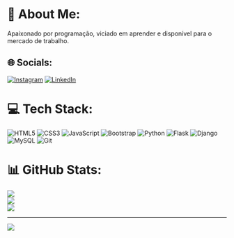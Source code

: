 # 💫 About Me:
Apaixonado por programação, viciado em aprender e disponível para o mercado de trabalho.


## 🌐 Socials:
[![Instagram](https://img.shields.io/badge/Instagram-%23E4405F.svg?logo=Instagram&logoColor=white)](https://instagram.com/wellingtonh07) [![LinkedIn](https://img.shields.io/badge/LinkedIn-%230077B5.svg?logo=linkedin&logoColor=white)](https://linkedin.com/in/wellingtonh) 

# 💻 Tech Stack:
![HTML5](https://img.shields.io/badge/html5-%23E34F26.svg?style=for-the-badge&logo=html5&logoColor=white) ![CSS3](https://img.shields.io/badge/css3-%231572B6.svg?style=for-the-badge&logo=css3&logoColor=white) ![JavaScript](https://img.shields.io/badge/javascript-%23323330.svg?style=for-the-badge&logo=javascript&logoColor=%23F7DF1E) ![Bootstrap](https://img.shields.io/badge/bootstrap-%238511FA.svg?style=for-the-badge&logo=bootstrap&logoColor=white) ![Python](https://img.shields.io/badge/python-3670A0?style=for-the-badge&logo=python&logoColor=ffdd54) ![Flask](https://img.shields.io/badge/flask-%23000.svg?style=for-the-badge&logo=flask&logoColor=white) ![Django](https://img.shields.io/badge/django-%23092E20.svg?style=for-the-badge&logo=django&logoColor=white) ![MySQL](https://img.shields.io/badge/mysql-4479A1.svg?style=for-the-badge&logo=mysql&logoColor=white) ![Git](https://img.shields.io/badge/git-%23F05033.svg?style=for-the-badge&logo=git&logoColor=white)
# 📊 GitHub Stats:
![](https://github-readme-stats.vercel.app/api?username=wellingtonh07&theme=dark&hide_border=false&include_all_commits=false&count_private=false)<br/>
![](https://github-readme-streak-stats.herokuapp.com/?user=wellingtonh07&theme=dark&hide_border=false)<br/>
![](https://github-readme-stats.vercel.app/api/top-langs/?username=wellingtonh07&theme=dark&hide_border=false&include_all_commits=false&count_private=false&layout=compact)

---
[![](https://visitcount.itsvg.in/api?id=wellingtonh07&icon=0&color=0)](https://visitcount.itsvg.in)

<!-- Proudly created with GPRM ( https://gprm.itsvg.in ) -->
